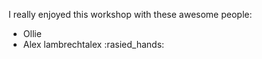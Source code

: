 I really enjoyed this workshop with these awesome people: 
* Ollie
* Alex lambrechtalex :rasied_hands:
